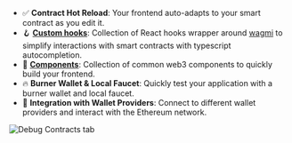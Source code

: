 - ✅ **Contract Hot Reload**: Your frontend auto-adapts to your smart contract as you edit it.
- 🪝 **[Custom hooks](https://docs.contribu.io/hooks/)**: Collection of React hooks wrapper around [wagmi](https://wagmi.sh/) to simplify interactions with smart contracts with typescript autocompletion.
- 🧱 [**Components**](https://docs.contribu.io/components/): Collection of common web3 components to quickly build your frontend.
- 🔥 **Burner Wallet & Local Faucet**: Quickly test your application with a burner wallet and local faucet.
- 🔐 **Integration with Wallet Providers**: Connect to different wallet providers and interact with the Ethereum network.

![Debug Contracts tab](https://github.com/contribu/contribu/assets/55535804/b237af0c-5027-4849-a5c1-2e31495cccb1)
